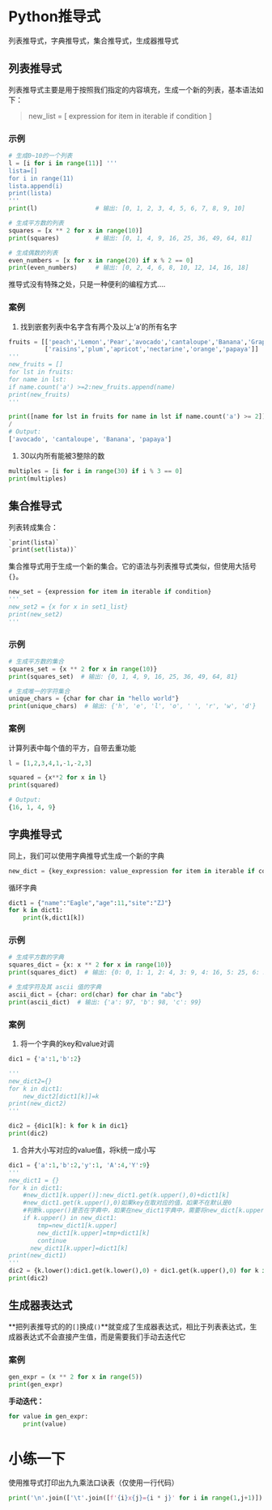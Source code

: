 # Python推导式

列表推导式，字典推导式，集合推导式，生成器推导式

## 列表推导式



列表推导式主要是用于按照我们指定的内容填充，生成一个新的列表，基本语法如下：

> new_list = [ expression for item in iterable if condition ]

### 示例



```python
# 生成0~10的一个列表
l = [i for i in range(11)] '''
lista=[]
for i in range(11)
lista.append(i)
print(lista)
'''
print(l)				# 输出: [0, 1, 2, 3, 4, 5, 6, 7, 8, 9, 10]

# 生成平方数的列表
squares = [x ** 2 for x in range(10)]
print(squares)  		# 输出: [0, 1, 4, 9, 16, 25, 36, 49, 64, 81]

# 生成偶数的列表
even_numbers = [x for x in range(20) if x % 2 == 0]
print(even_numbers)  	# 输出: [0, 2, 4, 6, 8, 10, 12, 14, 16, 18]
```



推导式没有特殊之处，只是一种便利的编程方式....

### 案例



1. 找到嵌套列表中名字含有两个及以上‘a’的所有名字

```python
fruits = [['peach','Lemon','Pear','avocado','cantaloupe','Banana','Grape'],
          ['raisins','plum','apricot','nectarine','orange','papaya']]
'''
new_fruits = []
for lst in fruits:
for name in lst:
if name.count('a') >=2:new_fruits.append(name)
print(new_fruits)
'''

print([name for lst in fruits for name in lst if name.count('a') >= 2])
/
# Output:
['avocado', 'cantaloupe', 'Banana', 'papaya']
```



1. 30以内所有能被3整除的数

```python
multiples = [i for i in range(30) if i % 3 == 0]
print(multiples)
```



## 集合推导式

列表转成集合：

```python
`print(lista)`
`print(set(lista))`
```

集合推导式用于生成一个新的集合。它的语法与列表推导式类似，但使用大括号 `{}`。

```python
new_set = {expression for item in iterable if condition}
'''
new_set2 = {x for x in set1_list}
print(new_set2)
'''
```



### 示例



```python
# 生成平方数的集合
squares_set = {x ** 2 for x in range(10)}
print(squares_set)  # 输出: {0, 1, 4, 9, 16, 25, 36, 49, 64, 81}

# 生成唯一的字符集合
unique_chars = {char for char in "hello world"}
print(unique_chars)  # 输出: {'h', 'e', 'l', 'o', ' ', 'r', 'w', 'd'}
```



### 案例



计算列表中每个值的平方，自带去重功能

```python
l = [1,2,3,4,1,-1,-2,3]

squared = {x**2 for x in l}
print(squared)

# Output:
{16, 1, 4, 9}
```



## 字典推导式



同上，我们可以使用字典推导式生成一个新的字典

```python
new_dict = {key_expression: value_expression for item in iterable if condition}
```

循环字典

```python
dict1 = {"name":"Eagle","age":11,"site":"ZJ"}
for k in dict1:
    print(k,dict1[k])
```



### 示例



```python
# 生成平方数的字典
squares_dict = {x: x ** 2 for x in range(10)}
print(squares_dict)  # 输出: {0: 0, 1: 1, 2: 4, 3: 9, 4: 16, 5: 25, 6: 36, 7: 49, 8: 64, 9: 81}

# 生成字符及其 ascii 值的字典
ascii_dict = {char: ord(char) for char in "abc"}
print(ascii_dict)  # 输出: {'a': 97, 'b': 98, 'c': 99}
```



### 案例



1. 将一个字典的key和value对调

```python
dic1 = {'a':1,'b':2}

'''
new_dict2={}
for k in dict1:
    new_dict2[dict1[k]]=k
print(new_dict2)
'''

dic2 = {dic1[k]: k for k in dic1}
print(dic2) 
```



1. 合并大小写对应的value值，将k统一成小写

```python
dic1 = {'a':1,'b':2,'y':1, 'A':4,'Y':9}
'''
new_dict1 = {}
for k in dict1:
    #new_dict1[k.upper()]:new_dict1.get(k.upper(),0)+dict1[k]
    #new_dict1.get(k.upper(),0)如果key在取对应的值，如果不在默认是0
    #判断k.upper()是否在字典中，如果在new_dict1字典中，需要将new_dict[k.upper()]对应的值加上新的值
    if k.upper() in new_dict1:
        tmp=new_dict1[k.upper]
        new_dict1[k.upper]=tmp+dict1[k]
        continue
      new_dict1[k.upper]=dict1[k]
print(new_dict1)
'''
dic2 = {k.lower():dic1.get(k.lower(),0) + dic1.get(k.upper(),0) for k in dic1.keys()}
print(dic2)  
```



## 生成器表达式



**把列表推导式的的`[]`换成`()`**就变成了生成器表达式，相比于列表表达式，生成器表达式不会直接产生值，而是需要我们手动去迭代它

### 案例



```python
gen_expr = (x ** 2 for x in range(5))
print(gen_expr)  
```



**手动迭代：**

```python
for value in gen_expr:
    print(value)
```



# 小练一下



使用推导式打印出九九乘法口诀表（仅使用一行代码）

```python
print('\n'.join(['\t'.join([f'{i}x{j}={i * j}' for i in range(1,j+1)]) for j in range(1, 10)]))
```